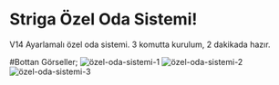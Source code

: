 # Striga Özel Oda Sistemi!
V14 Ayarlamalı özel oda sistemi. 3 komutta kurulum, 2 dakikada hazır.

#Bottan Görseller;
![özel-oda-sistemi-1](https://user-images.githubusercontent.com/68235392/236641294-8b33531f-7912-4166-92f2-c8a3a9e07c52.png)
![özel-oda-sistemi-2](https://user-images.githubusercontent.com/68235392/236641295-22c54bc6-cd0c-4b8c-82be-311a5f6753d7.png)
![özel-oda-sistemi-3](https://user-images.githubusercontent.com/68235392/236641298-040f59eb-51a0-4e70-98d5-a9a2c8ec09e9.png)
